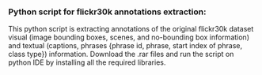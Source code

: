 ### Python script for flickr30k annotations extraction:


This python script is extracting annotations of the original flickr30k dataset visual (image bounding boxes, scenes, and no-bounding box information) and textual (captions, phrases {phrase id, phrase, start index of phrase, class type}) information. Download the .rar files and run the script on python IDE by installing all the required libraries.
